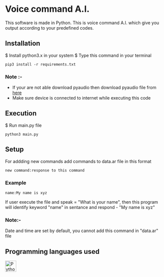 # Voice command A.I.
This software is made in Python. This is voice command A.I. which give you output according to your predefined codes.

## Installation
$	Install python3.x in your system
$	Type this command in your terminal

```
pip3 install -r requirements.txt
```


### Note :-
*	If your are not able download pyaudio then download pyaudio file from [here](https://www.lfd.uci.edu/%7Egohlke/pythonlibs/)
*	Make sure device is connected to internet while executing this code

## Execution

$	Run main.py file
```
python3 main.py
```

## Setup

For addding new commands add commands to data.ar file in this format
```
new command:response to this command
```
### Example
```
name:My name is xyz
```

If user execute the file and speak = "What is your name", then this program will identify keyword "name" in sentance and respond - "My name is xyz"

### Note:-
Date and time are set by default, you cannot add this command in "data.ar" file

## Programming languages used
<a href="https://www.python.org/" target="_blank" rel="noreferrer"><img src="https://raw.githubusercontent.com/danielcranney/readme-generator/main/public/icons/skills/python-colored.svg" width="36" height="36" alt="Python" /></a>
